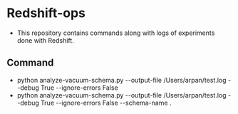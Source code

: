 # Redshift-ops

* This repository contains commands along with logs of experiments done with Redshift.

## Command
* python analyze-vacuum-schema.py --output-file /Users/arpan/test.log --debug True  --ignore-errors False
* python analyze-vacuum-schema.py --output-file /Users/arpan/test.log --debug True  --ignore-errors False --schema-name .